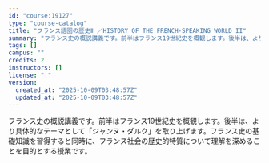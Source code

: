 ```yaml
---
id: "course:19127"
type: "course-catalog"
title: "フランス語圏の歴史Ⅱ ／HISTORY OF THE FRENCH-SPEAKING WORLD II"
summary: "フランス史の概説講義です。前半はフランス19世紀史を概観します。後半は、より具体的なテーマとして「ジャンヌ・ダルク」を取り上げます。フランス史の基礎知識を習得すると同時に、フランス社会の歴史的特質について理解を深めることを目的とする授業です…"
tags: []
campus: ""
credits: 2
instructors: []
license: " "
version:
  created_at: "2025-10-09T03:48:57Z"
  updated_at: "2025-10-09T03:48:57Z"
---
```


フランス史の概説講義です。前半はフランス19世紀史を概観します。後半は、より具体的なテーマとして「ジャンヌ・ダルク」を取り上げます。フランス史の基礎知識を習得すると同時に、フランス社会の歴史的特質について理解を深めることを目的とする授業です。
